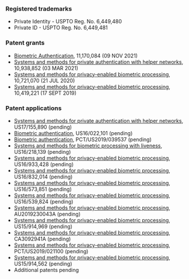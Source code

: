 ### Registered trademarks
* Private Identity - USPTO Reg. No. 6,449,480
* Private ID - USPTO Reg. No. 6,449,481

### Patent grants
* [Biometric Authentication](https://patents.google.com/patent/US11170084B2/en), 11,170,084 (09 NOV 2021)
* [Systems and methods for private authentication with helper networks](https://patents.google.com/patent/US10938852B1/), 10,938,852 (03 MAR 2021)
* [Systems and methods for privacy-enabled biometric processing](https://patents.google.com/patent/US10721070B2/), 10,721,070 (21 JUL 2020) 
* [Systems and methods for privacy-enabled biometric processing](https://patents.google.com/patent/US10419221B1/), 10,419,221 (17 SEPT 2019) 
 
### Patent applications 
* [Systems and methods for private authentication with helper networks](https://patents.google.com/patent/US20210141896A1/), US17/155,890 (pending)
* [Biometric authentication](https://patents.google.com/patent/US20200004939A1/), US16/022,101 (pending)
* [Biometric authentication](https://patents.google.com/patent/WO2020006252A1/), PCT/US2019/039537 (pending)
* [Systems and methods for biometric processing with liveness](https://patents.google.com/patent/US20190278895A1/), US16/218,139 (pending)
* [Systems and methods for privacy-enabled biometric processing](https://patents.google.com/patent/US20200351097A1/), US16/933,428 (pending) 
* [Systems and methods for privacy-enabled biometric processing](https://patents.google.com/patent/US20200228336A1/), US16/832,014 (pending)
* [Systems and methods for privacy-enabled biometric processing](https://patents.google.com/patent/US20200014541A1/), US16/573,851 (pending)
* [Systems and methods for privacy-enabled biometric processing](https://patents.google.com/patent/US20200044852A1/), US16/539,824 (pending)
* [Systems and methods for privacy-enabled biometric processing](https://patents.google.com/patent/AU2019230043A1/), AU2019230043A (pending)
* [Systems and methods for privacy-enabled biometric processing](https://patents.google.com/patent/US20190278937A1/), US15/914,969 (pending)
* [Systems and methods for privacy-enabled biometric processing](https://patents.google.com/patent/CA3092941A1/), CA3092941A (pending)
* [Systems and methods for privacy-enabled biometric processing](https://patents.google.com/patent/WO2019173562A1/), PCT/US2019/021100 (pending)
* [Systems and methods for privacy-enabled biometric processing](https://patents.google.com/patent/US20190279047A1/), US15/914,562 (pending)
* Additional patents pending 